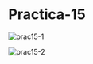 # Practica-15

![prac15-1](https://github.com/ChristBr/Practica-15/assets/148580974/5adf7048-b534-43f5-82c5-a7aa115774e7)

![prac15-2](https://github.com/ChristBr/Practica-15/assets/148580974/d66727a1-93c3-4433-a77d-f2deb21db8bb)
